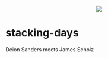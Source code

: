 <p align="center">
  <a href="https://skillicons.dev">
    <img src="https://skillicons.dev/icons?i=nim,flutter,docker" />
  </a>
</p>

# stacking-days
Deion Sanders meets James Scholz
